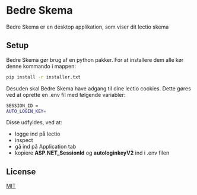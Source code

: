 # Bedre Skema

Bedre Skema er en desktop applikation, som viser dit lectio skema

## Setup

Bedre Skema gør brug af en python pakker. For at installere dem alle kør denne kommando i mappen:

```bash
pip install -r installer.txt
```

Desuden skal Bedre Skema have adgang til dine lectio cookies. Dette gøres ved at oprette en .env fil med følgende variabler:

```bash
SESSION_ID =
AUTO_LOGIN_KEY=
```

Disse udfyldes, ved at:
- logge ind på lectio
- inspect
- gå ind på Application tab
- kopiere **ASP.NET_SessionId** og **autologinkeyV2** ind i .env filen

## License

[MIT](https://choosealicense.com/licenses/mit/)